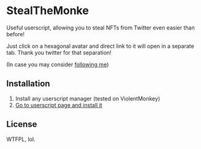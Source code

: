 # StealTheMonke

Useful userscript, allowing you to steal NFTs from Twitter even easier than before!

Just click on a hexagonal avatar and direct link to it will open in a separate tab. Thank you twitter for that separation!

(In case you may consider [following me](https://twitter.com))

## Installation

1. Install any userscript manager (tested on ViolentMonkey)
2. [Go to userscript page and install it](https://raw.githubusercontent.com/4ndv/StealTheMonke/main/StealTheMonke.user.js)

## License

WTFPL, lol.
